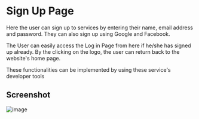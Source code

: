 # Sign Up Page

Here the user can sign up to services by entering their name, email address and password.
They can also sign up using Google and Facebook.

The User can easily access the Log in Page from here if he/she has signed up already.
By the clicking on the logo, the user can return back to the website's home page.

These functionalities can be implemented by using these service's developer tools

## Screenshot
![image](https://user-images.githubusercontent.com/82109991/136889803-2f41e711-d5a5-4859-a6ce-725ef8c39641.png)
